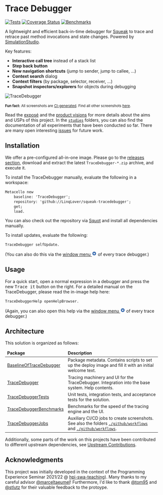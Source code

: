 # Trace Debugger

[![Tests](https://github.com/LinqLover/squeak-tracedebugger/actions/workflows/tests.yml/badge.svg)](https://github.com/LinqLover/squeak-tracedebugger/actions)
[![Coverage Status](https://coveralls.io/repos/github/LinqLover/squeak-tracedebugger/badge.svg?branch=main)](https://coveralls.io/github/LinqLover/squeak-tracedebugger)
[![Benchmarks](https://img.shields.io/badge/-benchmarks-blue)](https://LinqLover.github.io/squeak-tracedebugger/dev/bench/)

A lightweight and efficient back-in-time debugger for [Squeak](http://squeak.org/) to trace and retrace past method invocations and state changes.
Powered by [SimulationStudio](https://github.com/LinqLover/SimulationStudio).

Key features:

- **Interactive call tree** instead of a stack list
- **Step back button**
- **New navigation shortcuts** (jump to sender, jump to callee, ...)
- **Context search** dialog
- **Context filters** (by package, selector, receiver, ...)
- **Snapshot inspectors/explorers** for objects during debugging

![TraceDebugger](https://github.com/LinqLover/squeak-tracedebugger/blob/gh-pages/screenshots/TraceDebugger.png?raw=true)

<small><b>Fun fact:</b> All screenshots are <a href="./.github/workflows/release.yml">CI-generated</a>. Find all other screenshots <a href="https://github.com/LinqLover/squeak-tracedebugger/tree/gh-pages/screenshots">here</a>.</small>

Read the [exposé](./docs/exposé.md) and the [product visions](./docs/product-visions.md) for more details about the aims and USPs of this project.
In the [`studies`](./studies/) folders, you can also find the documentation of all experiments that have been conducted so far.
There are many open interesting [issues](https://github.com/LinqLover/squeak-tracedebugger/issues) for future work.

## Installation

We offer a pre-configured all-in-one image. Please go to the [releases section](https://github.com/LinqLover/squeak-tracedebugger/releases), download and extract the latest `TraceDebugger-*.zip` archive, and execute it.

To install the TraceDebugger manually, evaluate the following in a workspace:

```smalltalk
Metacello new
	baseline: 'TraceDebugger';
	repository: 'github://LinqLover/squeak-tracedebugger';
	get;
	load.
```

You can also check out the repository via [Squot](https://github.com/hpi-swa/Squot) and install all dependencies manually.

To install updates, evaluate the following:

```smalltalk
TraceDebugger selfUpdate.
```

(You can also do this via the [window menu ![window menu](./assets/windowMenuButton.png)](https://github.com/LinqLover/squeak-tracedebugger/blob/gh-pages/screenshots/windowMenu.png) of every trace debugger.)

## Usage

For a quick start, open a normal expression in a debugger and press the new <kbd>Trace it</kbd> button on the right. For a detailed manual on the TraceDebugger, please read the in-image help here:

```smalltalk
TraceDebuggerHelp openHelpBrowser.
```

(Again, you can also open this help via the [window menu ![window menu](./assets/windowMenuButton.png)](https://github.com/LinqLover/squeak-tracedebugger/blob/gh-pages/screenshots/windowMenu.png) of every trace debugger.)

## Architecture

This solution is organized as follows:

<table>
	<thead>
		<tr>
			<td><strong>Package</strong></td>
			<td><strong>Description</strong></td>
		</tr>
	</thead>
	<tbody>
		<tr>
			<td><a href="packages/BaselineOfTraceDebugger.package/">BaselineOfTraceDebugger</a></td>
			<td>Package metadata. Contains scripts to set up the deploy image and fill it with an initial welcome text.</td>
		</tr>
		<tr>
			<td><a href="packages/TraceDebugger.package/">TraceDebugger</a></td>
			<td>Tracing machinery and UI for the TraceDebugger. Integration into the base system. Help contents.</td>
		</tr>
		<tr>
			<td><a href="packages/TraceDebuggerTests.package/">TraceDebuggerTests</a></td>
			<td>Unit tests, integration tests, and acceptance tests for the solution.</td>
		</tr>
		<tr>
			<td><a href="packages/TraceDebuggerBenchmarks.package/">TraceDebuggerBenchmarks</a></td>
			<td>Benchmarks for the speed of the tracing engine and the UI.</td>
		</tr>
		<tr>
			<td><a href="packages/TraceDebuggerJobs.package/">TraceDebuggerJobs</a></td>
			<td>Auxiliary CI/CD jobs to create screenshots. See also the folders <a href=".github/workflows/"><code>./github/workflows</code></a> and <a href="scripts/"><code>./github/workflows</code></a>.</td>
		</tr>
	</tbody>
</table>

Additionally, some parts of the work on this projects have been contributed to different upstream dependencies, see [Upstream Contributions](./UPSTREAM.md).

## Acknowledgments

This project was initially developed in the context of the Programming Experience Seminar 2021/22 @ [hpi-swa-teaching](https://github.com/hpi-swa-teaching)). Many thanks to my careful advisor [@marceltaeumel](https://github.com/marceltaeumel)! Furthermore, I'd like to thank [@tom95](https://github.com/tom95) and [@stlutz](https://github.com/stlutz) for their valuable feedback to the protoype.
